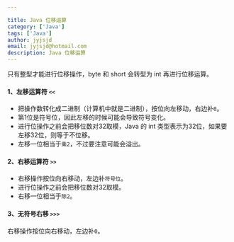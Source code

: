 ```yaml
---

title: Java 位移运算
category: ['Java']
tags: ['Java']
author: jyjsjd
email: jyjsjd@hotmail.com
description: Java 位移运算
---
```


只有整型才能进行位移操作，byte 和 short 会转型为 int 再进行位移运算。

#### 1、左移运算符 `<<`
* 把操作数转化成二进制（计算机中就是二进制），按位向左移动，右边补`0`。
* 第1位是符号位，因此左移的时候可能会导致符号变化。
* 进行位操作之前会把移位数对32取模，Java 的 int 类型表示为32位，如果要左移32位，则等于不位移。
* 左移一位相当于`乘2`，不过要注意可能会溢出。

#### 2、右移运算符 `>>`
* 右移操作按位向右移动，左边补`符号位`。
* 进行位操作之前会把移位数对32取模。
* 右移一位相当于`除2`。


#### 3、无符号右移 `>>>`
右移操作按位向右移动，左边补`0`。
